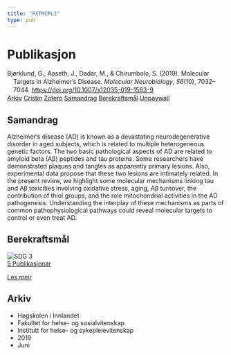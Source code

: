 ```yaml
---
title: "FXTMCPL2"
type: pub
---
```

<h1>Publikasjon</h1>
<article id="csl-bib-container-FXTMCPL2" class="csl-bib-container">
  <div class="csl-bib-body" style="line-height: 1.35; padding-left: 1em; text-indent:-1em;">
  <div class="csl-entry">Bj&#xF8;rklund, G., Aaseth, J., Dadar, M., &amp; Chirumbolo, S. (2019). Molecular Targets in Alzheimer&#x2019;s Disease. <i>Molecular Neurobiology</i>, <i>56</i>(10), 7032&#x2013;7044. <a href="https://doi.org/10.1007/s12035-019-1563-9">https://doi.org/10.1007/s12035-019-1563-9</a></div>
</div>
  <div class="csl-bib-buttons">
    <a href="#taxonomy-article-FXTMCPL2" class="csl-bib-button">Arkiv</a>
    <a href="https://app.cristin.no/results/show.jsf?id=1706365" alt="Cristin URL" class="csl-bib-button">Cristin</a>
    <a href="http://zotero.org/groups/5402882/items/FXTMCPL2" alt="Zotero URL" class="csl-bib-button">Zotero</a>
    <a href="#abstract-article-FXTMCPL2" class="csl-bib-button">Samandrag</a>
    <a href="#sdg-article-FXTMCPL2" class="csl-bib-button">Berekraftsmål</a>
    <a href="https://doi.org/10.1007/s12035-019-1563-9" class="csl-bib-button">Unpaywall</a>
  </div>
  <div id="csl-bib-meta-container-FXTMCPL2"></div>
</article>
<div id="csl-bib-meta-FXTMCPL2" class="csl-bib-meta">
  <article id="abstract-article-FXTMCPL2" class="abstract-article">
    <h1>Samandrag</h1>
    Alzheimer’s disease (AD) is known as a devastating neurodegenerative disorder in aged subjects, which is related to multiple heterogeneous genetic factors. The two basic pathological aspects of AD are related to amyloid beta (Aβ) peptides and tau proteins. Some researchers have demonstrated plaques and tangles as apparently primary lesions. Also, experimental data propose that these two lesions are intimately related. In the present review, we highlight some molecular mechanisms linking tau and Aβ toxicities involving oxidative stress, aging, Aβ turnover, the contribution of thiol groups, and the role mitochondrial activities in the AD pathogenesis. Understanding the interplay of these mechanisms as parts of common pathophysiological pathways could reveal molecular targets to control or even treat AD.
  </article>
  <article id="sdg-article-FXTMCPL2" class="sdg-article">
    <h1>Berekraftsmål</h1>
    <div class="sdg-container"><div id="sdg3" class="sdg"> <img src="{{< params subfolder >}}images/sdg/sdg03_no.png" class="image" alt="SDG 3"> <div class="sdg-overlay"> <a href="{{< params subfolder >}}no/archive/?sdg=3#archive" class="sdg-publication-count"><span>5</span> Publikasjonar</a> <p><a href="NA" class="sdg-read-more">Les meir</a></p> </div> </div></div>
  </article>
  <article id="taxonomy-article-FXTMCPL2" class="taxonomy-article">
    <h1>Arkiv</h1>
    <ul>
      <li>Høgskolen i Innlandet</li>
      <li>Fakultet for helse- og sosialvitenskap</li>
      <li>Institutt for helse- og sykepleievitenskap</li>
      <li>2019</li>
      <li>Juni</li>
    </ul>
  </article>
</div>
